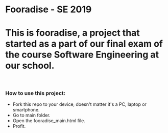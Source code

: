 # Fooradise - SE 2019
<h1>This is fooradise, a project that started as a part of our final exam of the course Software Engineering at our school.</h1>
<br>
<h3> How to use this project: </h3>
<ul>
  <li> Fork this repo to your device, doesn't matter it's a PC, laptop or smartphone.</li>
  <li> Go to main folder.</li>
  <li> Open the fooradise_main.html file.</li>
  <li> Profit.</li>
</ul>

